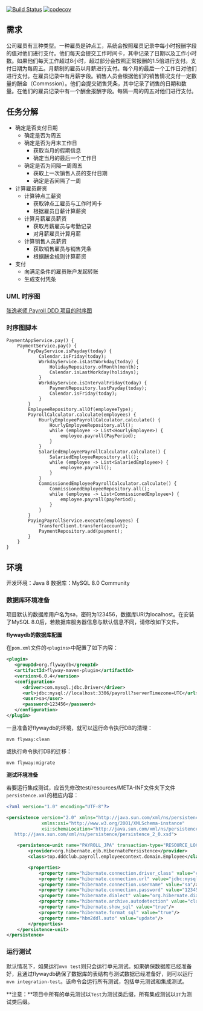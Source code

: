 [![Build Status](https://travis-ci.org/agiledon/payroll-ddd.svg?branch=master)](https://travis-ci.org/agiledon/payroll-ddd)
[![codecov](https://codecov.io/gh/agiledon/payroll-ddd/branch/master/graph/badge.svg)](https://codecov.io/gh/agiledon/payroll-ddd)

## 需求

公司雇员有三种类型。一种雇员是钟点工，系统会按照雇员记录中每小时报酬字段的值对他们进行支付。他们每天会提交工作时间卡，其中记录了日期以及工作小时数。如果他们每天工作超过8小时，超过部分会按照正常报酬的1.5倍进行支付。支付日期为每周五。月薪制的雇员以月薪进行支付。每个月的最后一个工作日对他们进行支付。在雇员记录中有月薪字段。销售人员会根据他们的销售情况支付一定数量的酬金（Commssion）。他们会提交销售凭条，其中记录了销售的日期和数量。在他们的雇员记录中有一个酬金报酬字段。每隔一周的周五对他们进行支付。

## 任务分解

* 确定是否支付日期
    * 确定是否为周五
    * 确定是否为月末工作日
        * 获取当月的假期信息
        * 确定当月的最后一个工作日
    * 确定是否为间隔一周周五
        * 获取上一次销售人员的支付日期
        * 确定是否间隔了一周
* 计算雇员薪资
    * 计算钟点工薪资
        * 获取钟点工雇员与工作时间卡
        * 根据雇员日薪计算薪资
    * 计算月薪雇员薪资
        * 获取月薪雇员与考勤记录
        * 对月薪雇员计算月薪
    * 计算销售人员薪资
        * 获取销售雇员与销售凭条
        * 根据酬金规则计算薪资
* 支付
    * 向满足条件的雇员账户发起转账
    * 生成支付凭条

### UML 时序图 
 [张逸老师 Payroll DDD 项目的时序图](https://github.com/agiledon/payroll-ddd)

### 时序图脚本

```
PaymentAppService.pay() {
    PaymentService.pay() {
        PayDayService.isPayday(today) {
            Calendar.isFriday(today);
            WorkdayService.isLastWorkday(today) {
                HolidayRepository.ofMonth(month);
                Calendar.isLastWorkday(holidays);
            }        
            WorkdayService.isIntervalFriday(today) {
                PaymentRepository.lastPayday(today);
                Calendar.isFriday(today);
            }
        }
        EmployeeRepository.allOf(employeeType);
        PayrollCalculator.calculate(employees) {
            HourlyEmployeePayrollCalculator.calculate() {
                HourlyEmployeeRepository.all();
                while (employee -> List<HourlyEmployee>) {
                    employee.payroll(PayPeriod);
                }
            }
            SalariedEmployeePayrollCalculator.calculate() {
                SalariedEmployeeRepository.all();
                while (employee -> List<SalariedEmployee>) {
                    employee.payroll();
                }
            }
            CommissionedEmployeePayrollCalculator.calculate() {
                CommissionedEmployeeRepository.all();
                while (employee -> List<CommissionedEmployee>) {
                    employee.payroll(payPeriod);
                }
            }
        }
        PayingPayrollService.execute(employees) {
            TransferClient.transfer(account);
            PaymentRepository.add(payment);
        }
    }
}

```

## 环境

开发环境：Java 8
数据库：MySQL 8.0 Community

### 数据库环境准备

项目默认的数据库用户名为sa，密码为123456，数据库URI为localhost。在安装了MySQL 8.0后，若数据库服务器信息与默认信息不同，请修改如下文件。

**flywaydb的数据库配置**

在`pom.xml`文件的`<plugins>`中配置了如下内容：

```xml
<plugin>
   <groupId>org.flywaydb</groupId>
   <artifactId>flyway-maven-plugin</artifactId>
   <version>6.0.4</version>
   <configuration>
      <driver>com.mysql.jdbc.Driver</driver>
      <url>jdbc:mysql://localhost:3306/payroll?serverTimezone=UTC</url>
      <user>sa</user>
      <password>123456</password>
   </configuration>
</plugin>
```

一旦准备好flywaydb的环境，就可以运行命令执行DB的清理：

```
mvn flyway:clean
```

或执行命令执行DB的迁移：

```
mvn flyway:migrate
```

**测试环境准备**

若要运行集成测试，应首先修改test/resources/META-INF文件夹下文件`persistence.xml`的相应内容：

```xml
<?xml version="1.0" encoding="UTF-8"?>

<persistence version="2.0" xmlns="http://java.sun.com/xml/ns/persistence"
             xmlns:xsi="http://www.w3.org/2001/XMLSchema-instance"
             xsi:schemaLocation="http://java.sun.com/xml/ns/persistence
   http://java.sun.com/xml/ns/persistence/persistence_2_0.xsd">

    <persistence-unit name="PAYROLL_JPA" transaction-type="RESOURCE_LOCAL">
        <provider>org.hibernate.ejb.HibernatePersistence</provider>
        <class>top.dddclub.payroll.employeecontext.domain.Employee</class>

        <properties>
            <property name="hibernate.connection.driver_class" value="com.mysql.cj.jdbc.Driver"/>
            <property name="hibernate.connection.url" value="jdbc:mysql://localhost:3306/payroll?serverTimezone=UTC"/>
            <property name="hibernate.connection.username" value="sa"/>
            <property name="hibernate.connection.password" value="123456"/>
            <property name="hibernate.dialect" value="org.hibernate.dialect.MySQL8Dialect"/>
            <property name="hibernate.archive.autodetection" value="class"/>
            <property name="hibernate.show_sql" value="true"/>
            <property name="hibernate.format_sql" value="true"/>
            <property name="hbm2ddl.auto" value="update"/>
        </properties>
    </persistence-unit>
</persistence>
```

### 运行测试

默认情况下，如果运行`mvn test`则只会运行单元测试。如果确保数据库已经准备好，且通过flywaydb确保了数据库的表结构与测试数据已经准备好，则可以运行`mvn integration-test`。该命令会运行所有测试，包括单元测试和集成测试。

**注意：**项目中所有的单元测试以`Test`为测试类后缀，所有集成测试以`IT`为测试类后缀。